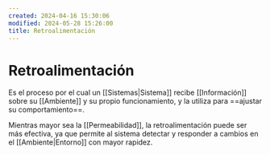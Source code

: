 ```yaml
---
created: 2024-04-16 15:30:06
modified: 2024-05-28 15:26:00
title: Retroalimentación
---
```


# Retroalimentación

Es el proceso por el cual un [[Sistemas|Sistema]] recibe [[Información]] sobre su [[Ambiente]] y su propio funcionamiento, y la utiliza para ==ajustar su comportamiento==.

Mientras mayor sea la [[Permeabilidad]], la retroalimentación puede ser más efectiva, ya que permite al sistema detectar y responder a cambios en el [[Ambiente|Entorno]] con mayor rapidez.
